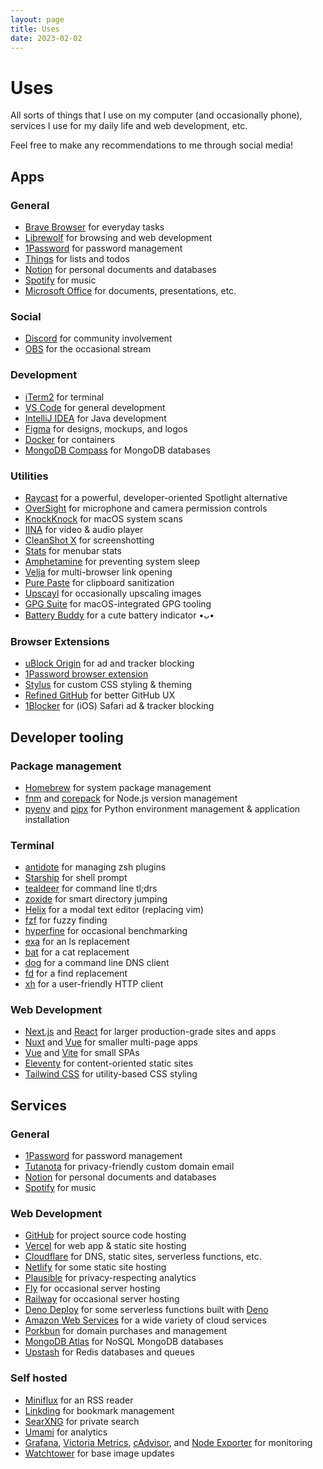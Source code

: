 ```yaml
---
layout: page
title: Uses
date: 2023-02-02
---
```


# Uses

<p class="subtitle">All sorts of things that I use on my computer (and occasionally phone), services I use for my daily life and web development, etc.</p>

Feel free to make any recommendations to me through social media!

## Apps

### General

- [Brave Browser](https://brave.com/) for everyday tasks
- [Librewolf](https://librewolf.net/) for browsing and web development
- [1Password](https://1password.com/) for password management
- [Things](https://culturedcode.com/things/) for lists and todos
- [Notion](https://notion.so/) for personal documents and databases
- [Spotify](https://spotify.com/) for music
- [Microsoft Office](https://www.microsoft.com/en-us/microsoft-365/) for documents, presentations, etc.

### Social

- [Discord](https://discord.com/) for community involvement
- [OBS](https://obsproject.com/) for the occasional stream

### Development

- [iTerm2](https://iterm2.com/) for terminal
- [VS Code](https://code.visualstudio.com/) for general development
- [IntelliJ IDEA](https://www.jetbrains.com/idea/) for Java development
- [Figma](https://www.figma.com/) for designs, mockups, and logos
- [Docker](https://www.docker.com/) for containers
- [MongoDB Compass](https://www.mongodb.com/products/compass) for MongoDB databases

### Utilities

- [Raycast](https://raycast.com/) for a powerful, developer-oriented Spotlight alternative
- [OverSight](https://objective-see.org/products/oversight.html) for microphone and camera permission controls
- [KnockKnock](https://objective-see.org/products/knockknock.html) for macOS system scans
- [IINA](https://iina.io/) for video & audio player
- [CleanShot X](https://cleanshot.com/) for screenshotting
- [Stats](https://github.com/exelban/stats) for menubar stats
- [Amphetamine](https://apps.apple.com/us/app/amphetamine/id937984704) for preventing system sleep
- [Velja](https://sindresorhus.com/velja) for multi-browser link opening
- [Pure Paste](https://sindresorhus.com/pure-paste) for clipboard sanitization
- [Upscayl](https://upscayl.github.io/) for occasionally upscaling images
- [GPG Suite](https://gpgtools.org/) for macOS-integrated GPG tooling
- [Battery Buddy](https://batterybuddy.app/) for a cute battery indicator •ᴗ•

### Browser Extensions

- [uBlock Origin](https://github.com/gorhill/uBlock/) for ad and tracker blocking
- [1Password browser extension](https://1password.com/downloads/browser-extension/)
- [Stylus](https://github.com/openstyles/stylus) for custom CSS styling & theming
- [Refined GitHub](https://github.com/refined-brand-github/refined-brand-github) for better GitHub UX
- [1Blocker](https://1blocker.com/) for (iOS) Safari ad & tracker blocking

## Developer tooling

### Package management

- [Homebrew](https://brew.sh/) for system package management
- [fnm](https://github.com/Schniz/fnm) and [corepack](https://github.com/nodejs/corepack) for Node.js version management
- [pyenv](https://github.com/pyenv/pyenv) and [pipx](https://pypa.github.io/pipx/) for Python environment management & application installation

### Terminal

- [antidote](https://github.com/mattmc3/antidote) for managing zsh plugins
- [Starship](https://starship.rs/) for shell prompt
- [tealdeer](https://github.com/dbrgn/tealdeer) for command line tl;drs
- [zoxide](https://github.com/ajeetdsouza/zoxide) for smart directory jumping
- [Helix](https://helix-editor.com/) for a modal text editor (replacing vim)
- [fzf](https://github.com/junegunn/fzf) for fuzzy finding
- [hyperfine](https://github.com/sharkdp/hyperfine) for occasional benchmarking
- [exa](https://the.exa.website/introduction) for an ls replacement
- [bat](https://github.com/sharkdp/bat) for a cat replacement
- [dog](https://github.com/ogham/dog) for a command line DNS client
- [fd](https://github.com/sharkdp/fd) for a find replacement
- [xh](https://github.com/ducaale/xh) for a user-friendly HTTP client

### Web Development

- [Next.js](https://nextjs.org/) and [React](https://reactjs.org/) for larger production-grade sites and apps
- [Nuxt](https://nuxt.com/) and [Vue](https://vuejs.org/) for smaller multi-page apps
- [Vue](https://vuejs.org/) and [Vite](https://vitejs.dev/) for small SPAs
- [Eleventy](https://www.11ty.dev/) for content-oriented static sites
- [Tailwind CSS](https://tailwindcss.com/) for utility-based CSS styling

## Services

### General

- [1Password](https://1password.com/) for password management
- [Tutanota](https://tutanota.com/) for privacy-friendly custom domain email
- [Notion](https://notion.so/) for personal documents and databases
- [Spotify](https://spotify.com/) for music

### Web Development

- [GitHub](https://github.com/) for project source code hosting
- [Vercel](https://vercel.com/) for web app & static site hosting
- [Cloudflare](https://cloudflare.com/) for DNS, static sites, serverless functions, etc.
- [Netlify](https://www.netlify.com/) for some static site hosting
- [Plausible](https://plausible.io/) for privacy-respecting analytics
- [Fly](https://fly.io/) for occasional server hosting
- [Railway](https://railway.app/) for occasional server hosting
- [Deno Deploy](https://deno.com/deploy) for some serverless functions built with [Deno](https://deno.land/)
- [Amazon Web Services](https://aws.amazon.com/) for a wide variety of cloud services
- [Porkbun](https://porkbun.com/) for domain purchases and management
- [MongoDB Atlas](https://www.mongodb.com/atlas) for NoSQL MongoDB databases
- [Upstash](https://upstash.com/) for Redis databases and queues

### Self hosted

- [Miniflux](https://miniflux.app/) for an RSS reader
- [Linkding](https://github.com/sissbruecker/linkding/) for bookmark management
- [SearXNG](https://github.com/searxng/searxng) for private search
- [Umami](https://umami.is/) for analytics
- [Grafana](https://grafana.com/docs/grafana/latest/), [Victoria Metrics](https://github.com/VictoriaMetrics/VictoriaMetrics), [cAdvisor](https://github.com/google/cadvisor), and [Node Exporter](https://github.com/prometheus/node_exporter) for monitoring
- [Watchtower](https://github.com/containrrr/watchtower) for base image updates
